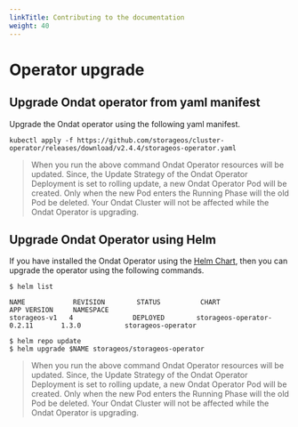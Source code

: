 ```yaml
---
linkTitle: Contributing to the documentation
weight: 40
---
```


# Operator upgrade

## Upgrade Ondat operator from yaml manifest

Upgrade the Ondat operator using the following yaml manifest.

```
kubectl apply -f https://github.com/storageos/cluster-operator/releases/download/v2.4.4/storageos-operator.yaml
```

>  When you run the above command Ondat Operator resources will be updated.
>  Since, the Update Strategy of the Ondat Operator Deployment is set to
>  rolling update, a new Ondat Operator Pod will be created. Only when
>  the new Pod enters the Running Phase will the old Pod be deleted.
>  Your Ondat Cluster will not be affected while the Ondat
>  Operator is upgrading.

## Upgrade Ondat Operator using Helm

If you have installed the Ondat Operator using the [Helm Chart](https://github.com/storageos/charts/tree/master/stable/storageos-operator#installing-the-chart), then you can upgrade the operator using the following commands.

```
$ helm list

NAME            REVISION        STATUS          CHART                           APP VERSION     NAMESPACE   
storageos-v1   4               DEPLOYED        storageos-operator-0.2.11       1.3.0           storageos-operator
```

```
$ helm repo update
$ helm upgrade $NAME storageos/storageos-operator
```

>  When you run the above command Ondat Operator resources will be updated.
>  Since, the Update Strategy of the Ondat Operator Deployment is set to
>  rolling update, a new Ondat Operator Pod will be created. Only when
>  the new Pod enters the Running Phase will the old Pod be deleted.
>  Your Ondat Cluster will not be affected while the Ondat
>  Operator is upgrading.
